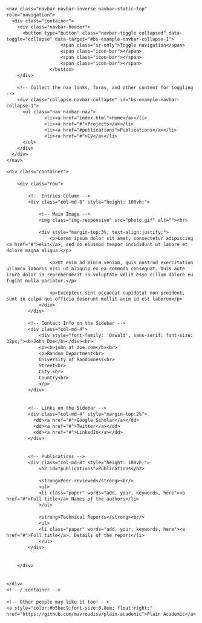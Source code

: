 <!DOCTYPE html>
<!--
    Plain-Academic by Vasilios Mavroudis
    Released under the Simplified BSD License/FreeBSD (2-clause) License.
    https://github.com/mavroudisv/plain-academic
-->

<html lang="en">
<head>
  <title>Sihai Luo</title>
  <meta charset="utf-8">
  <meta name="viewport" content="width=device-width, initial-scale=1">
  <link rel="stylesheet" href="https://maxcdn.bootstrapcdn.com/bootstrap/3.3.6/css/bootstrap.min.css">
  <script src="https://ajax.googleapis.com/ajax/libs/jquery/1.12.0/jquery.min.js"></script>
  <script src="https://maxcdn.bootstrapcdn.com/bootstrap/3.3.6/js/bootstrap.min.js"></script>
  <link href='https://fonts.googleapis.com/css?family=Oswald:700' rel='stylesheet' type='text/css'>
</head>
<body>


<!-- Navigation -->
	<nav class="navbar navbar-inverse navbar-static-top" role="navigation">
	  <div class="container">
		<div class="navbar-header">
		  <button type="button" class="navbar-toggle collapsed" data-toggle="collapse" data-target="#bs-example-navbar-collapse-1">
						<span class="sr-only">Toggle navigation</span>
						<span class="icon-bar"></span>
						<span class="icon-bar"></span>
						<span class="icon-bar"></span>
					</button>
		</div>

		<!-- Collect the nav links, forms, and other content for toggling -->
		<div class="collapse navbar-collapse" id="bs-example-navbar-collapse-1">
		  <ul class="nav navbar-nav">
				  <li><a href="index.html">Home</a></li>
				  <li><a href="#">Projects</a></li>
				  <li><a href="#publications">Publications</a></li> 
				  <li><a href="#">CV</a></li> 
		  </ul>
		</div>
	  </div>
	</nav>
  
  <!-- Page Content -->
    <div class="container">

        <div class="row">

            <!-- Entries Column -->
            <div class="col-md-8" style="height: 100vh;">
                
                <!-- Main Image -->
                <img class="img-responsive" src="photo.gif" alt=""><br>
                
                <div style="margin-top:3%; text-align:justify;">                
					<p>Lorem ipsum dolor sit amet, consectetur adipiscing <a href="#">elit</a>, sed do eiusmod tempor incididunt ut labore et dolore magna aliqua.</p>
					
					<p>Ut enim ad minim veniam, quis nostrud exercitation ullamco laboris nisi ut aliquip ex ea commodo consequat. Duis aute irure dolor in reprehenderit in voluptate velit esse cillum dolore eu fugiat nulla pariatur.</p>
					
					<p>Excepteur sint occaecat cupidatat non proident, sunt in culpa qui officia deserunt mollit anim id est laborum</p>
                </div>
            </div> 

            <!-- Contact Info on the Sidebar -->
            <div class="col-md-4">
                <div style="font-family: 'Oswald', sans-serif; font-size: 32px;"><b>John Doe</b></div><br>
                <p><b>john at doe.com</b><br>
                <p>Random Department<br>
                University of Randomness<br>
                Street<br>
                City <br>
                Country<br>
                </p>
            </div>
            
            
            <!-- Links on the Sidebar -->
            <div class="col-md-4" style="margin-top:2%">
              <dd><a href="#">Google Scholar</a></dd> 
              <dd><a href="#">Twitter</a></dd>
              <dd><a href="#">LinkedIn</a></dd>
            </div>
            
            
            <!-- Publications -->
            <div class="col-md-8" style="height: 100vh;">    
                <h2 id="publications">Publications</h2>
                
                <strong>Peer-reviewed</strong><br/>
                <ul>
                <li class="paper" words="add, your, keywords, here"><a href="#">Full title</a> Names of the authors</li>
                </ul>
            
                <strong>Technical Reports</strong><br/>
                <ul>
                <li class="paper" words="add, your, keywords, here"><a href="#">Full title</a>. Details of the report</li>
                </ul>
            </div>

            
        </div>


    </div>
    <!-- /.container -->
    
    <!-- Other people may like it too! -->
    <a style="color:#b5bec9;font-size:0.8em; float:right;" href="https://github.com/mavroudisv/plain-academic">Plain Academic</a> 
    
</body>

</html>
